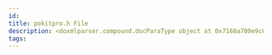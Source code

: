 ```yaml
---
id: 
title: pokitpro.h File
description: <doxmlparser.compound.docParaType object at 0x7168a700e9c0>
tags:
---
```


